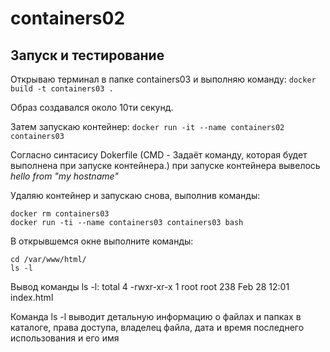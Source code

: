 # containers02 
## Запуск и тестирование
Открываю терминал в папке containers03 и выполняю команду:
`docker build -t containers03 .`

Образ создавался около 10ти секунд.

Затем запускаю контейнер:
`docker run -it --name containers02 containers03`

Согласно синтасису Dokerfile (CMD - Задаёт команду, которая будет выполнена при запуске контейнера.) при запуске контейнера вывелось *hello from "my hostname"*

Удаляю контейнер и запускаю снова, выполнив команды:
```
docker rm containers03
docker run -ti --name containers03 containers03 bash
```

В открывшемся окне выполните команды:
```
cd /var/www/html/
ls -l
```
Вывод команды ls -l: 
total 4
-rwxr-xr-x 1 root root 238 Feb 28 12:01 index.html

Команда ls -l выводит детальную информацию о файлах и папках в каталоге, права доступа, владелец файла, дата и время последнего использования и его имя



